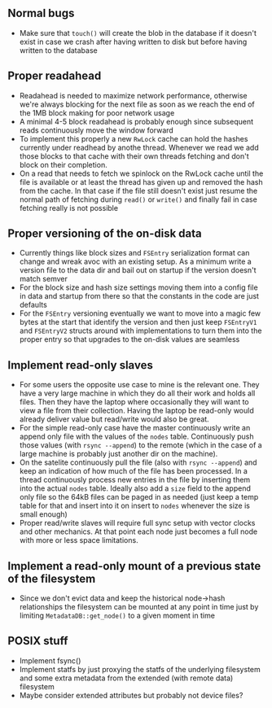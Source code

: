 Normal bugs
-----------

  - Make sure that `touch()` will create the blob in the database if it doesn't exist in case we crash after having written to disk but before having written to the database

Proper readahead
----------------

  - Readahead is needed to maximize network performance, otherwise we're always blocking for the next file as soon as we reach the end of the 1MB block making for poor network usage
  - A minimal 4-5 block readahead is probably enough since subsequent reads continuously move the window forward
  - To implement this properly a new `RwLock` cache can hold the hashes currently under readhead by anothe thread. Whenever we read we add those blocks to that cache with their own threads fetching and don't block on their completion.
  - On a read that needs to fetch we spinlock on the RwLock cache until the file is available or at least the thread has given up and removed the hash from the cache. In that case if the file still doesn't exist just resume the normal path of fetching during `read()` or `write()` and finally fail in case fetching really is not possible

Proper versioning of the on-disk data
-------------------------------------

  - Currently things like block sizes and `FSEntry` serialization format can change and wreak avoc with an existing setup. As a minimum write a version file to the data dir and bail out on startup if the version doesn't match semver
  - For the block size and hash size settings moving them into a config file in data and startup from there so that the constants in the code are just defaults
  - For the `FSEntry` versioning eventually we want to move into a magic few bytes at the start that identify the version and then just keep `FSEntryV1` and `FSEntryV2` structs around with implementations to turn them into the proper entry so that upgrades to the on-disk values are seamless

Implement read-only slaves
--------------------------

  - For some users the opposite use case to mine is the relevant one. They have a very large machine in which they do all their work and holds all files. Then they have the laptop where occasionally they will want to view a file from their collection. Having the laptop be read-only would already deliver value but read/write would also be great.
  - For the simple read-only case have the master continuously write an append only file with the values of the `nodes` table. Continuously push those values (with `rsync --append`) to the remote (which in the case of a large machine is probably just another dir on the machine).
  - On the satelite continuously pull the file (also with `rsync --append`) and keep an indication of how much of the file has been processed. In a thread continuously process new entries in the file by inserting them into the actual `nodes` table. Ideally also add a `size` field to the append only file so the 64kB files can be paged in as needed (just keep a temp table for that and insert into it on insert to `nodes` whenever the size is small enough)
  - Proper read/write slaves will require full sync setup with vector clocks and other mechanics. At that point each node just becomes a full node with more or less space limitations.

Implement a read-only mount of a previous state of the filesystem
-----------------------------------------------------------------

  - Since we don't evict data and keep the historical node->hash relationships the filesystem can be mounted at any point in time just by limiting `MetadataDB::get_node()` to a given moment in time

POSIX stuff
-----------

  - Implement fsync()
  - Implement statfs by just proxying the statfs of the underlying filesystem and some extra metadata from the extended (with remote data) filesystem
  - Maybe consider extended attributes but probably not device files?
